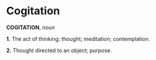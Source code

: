 # Cogitation

**COGITATION**, _noun_

**1.** The act of thinking; thought; meditation; contemplation.

**2.** Thought directed to an object; purpose.